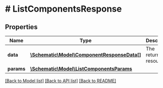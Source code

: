 # # ListComponentsResponse

## Properties

Name | Type | Description | Notes
------------ | ------------- | ------------- | -------------
**data** | [**\Schematic\Model\ComponentResponseData[]**](ComponentResponseData.md) | The returned resources |
**params** | [**\Schematic\Model\ListComponentsParams**](ListComponentsParams.md) |  |

[[Back to Model list]](../../README.md#models) [[Back to API list]](../../README.md#endpoints) [[Back to README]](../../README.md)
